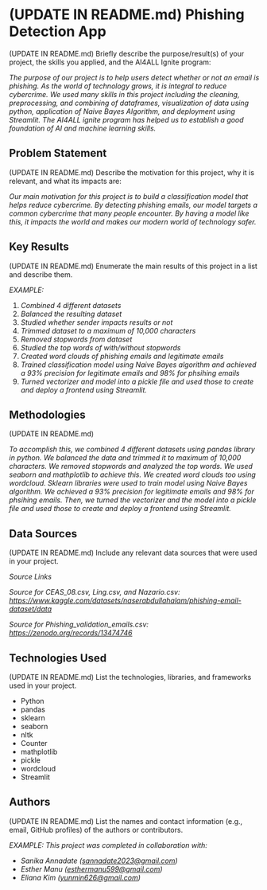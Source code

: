# (UPDATE IN README.md) Phishing Detection App

(UPDATE IN README.md)
Briefly describe the purpose/result(s) of your project, the skills you applied, and the AI4ALL Ignite program:

*The purpose of our project is to help users detect whether or not an email is phishing. As the world of technology grows, it is integral to reduce cybercrime. We used many skills in this project including the cleaning, preprocessing, and combining of dataframes, visualization of data using python, application of Naive Bayes Algorithm, and deployment using Streamlit. The AI4ALL ignite program has helped us to establish a good foundation of AI and machine learning skills.*


## Problem Statement <!--- do not change this line -->

(UPDATE IN README.md)
Describe the motivation for this project, why it is relevant, and what its impacts are:

*Our main motivation for this project is to build a classification model that helps reduce cybercrime. By detecting phishing emails, our model targets a common cybercrime that many people encounter. By having a model like this, it impacts the world and makes our modern world of technology safer.*

## Key Results <!--- do not change this line -->

(UPDATE IN README.md)
Enumerate the main results of this project in a list and describe them.

*EXAMPLE:*
1. *Combined 4 different datasets*
2. *Balanced the resulting dataset*
3. *Studied whether sender impacts results or not*
4. *Trimmed dataset to a maximum of 10,000 characters*
5. *Removed stopwords from dataset*
6. *Studied the top words of with/without stopwords*
7. *Created word clouds of phishing emails and legitimate emails*
8. *Trained classification model using Naive Bayes algorithm and achieved a 93% precision for legitimate emails and 98% for phsihing emails*
9. *Turned vectorizer and model into a pickle file and used those to create and deploy a frontend using Streamlit.*


## Methodologies <!--- do not change this line -->

(UPDATE IN README.md)

*To accomplish this, we combined 4 different datasets using pandas library in python. We balanced the data and trimmed it to maximum of 10,000 characters. We removed stopwords and analyzed the top words. We used seaborn and mathplotlib to achieve this. We created word clouds too using wordcloud. Sklearn libraries were used to train model using Naive Bayes algorithm. We achieved a 93% precision for legitimate emails and 98% for phsihing emails. Then, we turned the vectorizer and the model into a pickle file and used those to create and deploy a frontend using Streamlit.*


## Data Sources <!--- do not change this line -->

(UPDATE IN README.md)
Include any relevant data sources that were used in your project.

*Source Links*

*Source for CEAS_08.csv, Ling.csv, and Nazario.csv: https://www.kaggle.com/datasets/naserabdullahalam/phishing-email-dataset/data*

*Source for Phishing_validation_emails.csv: https://zenodo.org/records/13474746*

## Technologies Used <!--- do not change this line -->

(UPDATE IN README.md)
List the technologies, libraries, and frameworks used in your project.

- Python
- pandas
- sklearn
- seaborn
- nltk
- Counter
- mathplotlib
- pickle
- wordcloud
- Streamlit


## Authors <!--- do not change this line -->

(UPDATE IN README.md)
List the names and contact information (e.g., email, GitHub profiles) of the authors or contributors.

*EXAMPLE:*
*This project was completed in collaboration with:*
- *Sanika Annadate ([sannadate2023@gmail.com](mailto:sannadate2023@gmail.com))*
- *Esther Manu ([esthermanu599@gmail.com](mailto:esthermanu599@gmail.com))*
- *Eliana Kim ([yunmin626@gmail.com](mailto:yunmin626@gmail.com))*